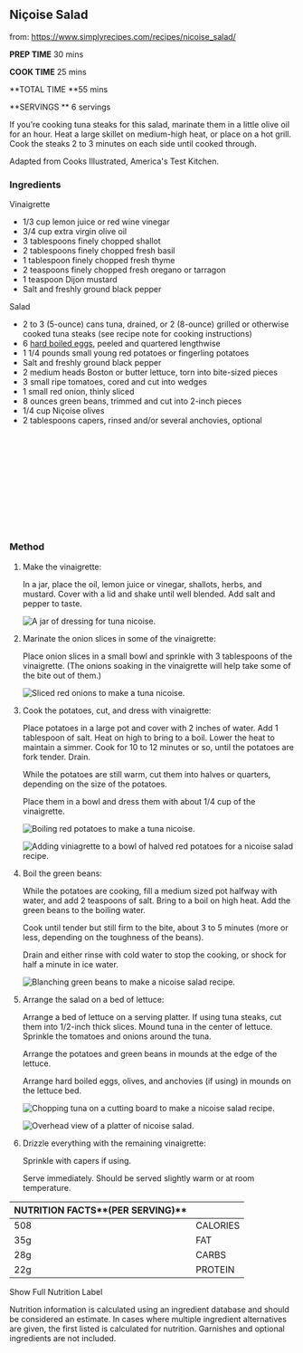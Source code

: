 ## Niçoise Salad

from: https://www.simplyrecipes.com/recipes/nicoise_salad/

**PREP TIME** 30 mins

**COOK TIME** 25 mins

**TOTAL TIME **55 mins

**SERVINGS ** 6 servings

If you’re cooking tuna steaks for this salad, marinate them in a little olive oil for an hour. Heat a large skillet on medium-high heat, or place on a hot grill. Cook the steaks 2 to 3 minutes on each side until cooked through.

Adapted from Cooks Illustrated, America's Test Kitchen.

### Ingredients

Vinaigrette

- 1/3 cup lemon juice or red wine vinegar
- 3/4 cup extra virgin olive oil
- 3 tablespoons finely chopped shallot
- 2 tablespoons finely chopped fresh basil
- 1 tablespoon finely chopped fresh thyme
- 2 teaspoons finely chopped fresh oregano or tarragon
- 1 teaspoon Dijon mustard
- Salt and freshly ground black pepper

Salad

- 2 to 3 (5-ounce) cans tuna, drained, or 2 (8-ounce) grilled or otherwise cooked tuna steaks (see recipe note for cooking instructions)
- 6 [hard boiled eggs](https://www.simplyrecipes.com/recipes/how_to_make_perfect_hard_boiled_eggs/), peeled and quartered lengthwise
- 1 1/4 pounds small young red potatoes or fingerling potatoes
- Salt and freshly ground black pepper
- 2 medium heads Boston or butter lettuce, torn into bite-sized pieces
- 3 small ripe tomatoes, cored and cut into wedges
- 1 small red onion, thinly sliced
- 8 ounces green beans, trimmed and cut into 2-inch pieces
- 1/4 cup Niçoise olives
- 2 tablespoons capers, rinsed and/or several anchovies, optional

<iframe data-relish-frame="relish-shop" border="0" scrolling="no" data-recipe-id="122508" style="box-sizing: border-box; margin: 0px; padding: 0px; border: none; width: 568px; height: 168.172px; min-height: 168.172px;"></iframe>

### Method

1. Make the vinaigrette:

   In a jar, place the oil, lemon juice or vinegar, shallots, herbs, and mustard. Cover with a lid and shake until well blended. Add salt and pepper to taste.

   ![A jar of dressing for tuna nicoise.](https://www.simplyrecipes.com/thmb/FOnDrewJenB3E6wroBWcXDtDRX8=/5710x3807/filters:no_upscale():max_bytes(150000):strip_icc():format(webp)/Simply-Recipes-Nicoise-Salad-METHOD-1-8c73a905b2044581ab8d129d51d005bb.jpg)

2. Marinate the onion slices in some of the vinaigrette:

   Place onion slices in a small bowl and sprinkle with 3 tablespoons of the vinaigrette. (The onions soaking in the vinaigrette will help take some of the bite out of them.)

   ![Sliced red onions to make a tuna nicoise.](https://www.simplyrecipes.com/thmb/Vo-YKEIT2x_7SUoM94d4HwTGRBw=/6000x4000/filters:no_upscale():max_bytes(150000):strip_icc():format(webp)/Simply-Recipes-Nicoise-Salad-METHOD-2-a05b7ff1643e428ab34cc6d0a9682058.jpg)

3. Cook the potatoes, cut, and dress with vinaigrette:

   Place potatoes in a large pot and cover with 2 inches of water. Add 1 tablespoon of salt. Heat on high to bring to a boil. Lower the heat to maintain a simmer. Cook for 10 to 12 minutes or so, until the potatoes are fork tender. Drain.

   While the potatoes are still warm, cut them into halves or quarters, depending on the size of the potatoes.

   Place them in a bowl and dress them with about 1/4 cup of the vinaigrette.

   ![Boiling red potatoes to make a tuna nicoise.](https://www.simplyrecipes.com/thmb/YYOAV3zegOU0Hx9JToxDKMqwPQk=/6000x4000/filters:no_upscale():max_bytes(150000):strip_icc():format(webp)/Simply-Recipes-Nicoise-Salad-METHOD-3-4f0da60321dd474fb0937dab9f1ece31.jpg)

   ![Adding viniagrette to a bowl of halved red potatoes for a nicoise salad recipe.](https://www.simplyrecipes.com/thmb/P2XNES5YxFBsYw5qs_7waCWrGTA=/6000x4000/filters:no_upscale():max_bytes(150000):strip_icc():format(webp)/Simply-Recipes-Nicoise-Salad-METHOD-4-d4b11940a9da41f6be7845c891f6f86d.jpg)

   

4. Boil the green beans:

   While the potatoes are cooking, fill a medium sized pot halfway with water, and add 2 teaspoons of salt. Bring to a boil on high heat. Add the green beans to the boiling water.

   Cook until tender but still firm to the bite, about 3 to 5 minutes (more or less, depending on the toughness of the beans).

   Drain and either rinse with cold water to stop the cooking, or shock for half a minute in ice water.

   ![Blanching green beans to make a nicoise salad recipe.](https://www.simplyrecipes.com/thmb/wwYUkS51SlCL5-bqVXMvFJkGUkw=/6000x4000/filters:no_upscale():max_bytes(150000):strip_icc():format(webp)/Simply-Recipes-Nicoise-Salad-METHOD-5-7755f9dc29e241bc88af6be094794ed0.jpg)

   

5. Arrange the salad on a bed of lettuce:

   Arrange a bed of lettuce on a serving platter. If using tuna steaks, cut them into 1/2-inch thick slices. Mound tuna in the center of lettuce. Sprinkle the tomatoes and onions around the tuna.

   Arrange the potatoes and green beans in mounds at the edge of the lettuce.

   Arrange hard boiled eggs, olives, and anchovies (if using) in mounds on the lettuce bed.

   ![Chopping tuna on a cutting board to make a nicoise salad recipe.](https://www.simplyrecipes.com/thmb/a2GQ-rZvC1HqTZ17eC8XEUJrFmg=/5876x3917/filters:no_upscale():max_bytes(150000):strip_icc():format(webp)/Simply-Recipes-Nicoise-Salad-METHOD-6-2eddb02e01734c549faf681b1f9adf10.jpg)

   ![Overhead view of a platter of nicoise salad.](https://www.simplyrecipes.com/thmb/bKgaPwE6v9BiyXHGZUEGuuf8pqQ=/5408x3605/filters:no_upscale():max_bytes(150000):strip_icc():format(webp)/Simply-Recipes-Nicoise-Salad-METHOD-7-e6d859a611684197b2f61cb8473128ff.jpg)

   

6. Drizzle everything with the remaining vinaigrette:

   Sprinkle with capers if using.

   Serve immediately. Should be served slightly warm or at room temperature.

   

| NUTRITION FACTS**(PER SERVING)** |          |
| :------------------------------- | -------- |
| 508                              | CALORIES |
| 35g                              | FAT      |
| 28g                              | CARBS    |
| 22g                              | PROTEIN  |

 Show Full Nutrition Label

Nutrition information is calculated using an ingredient database and should be considered an estimate. In cases where multiple ingredient alternatives are given, the first listed is calculated for nutrition. Garnishes and optional ingredients are not included.
